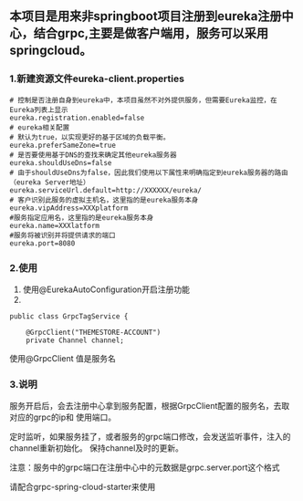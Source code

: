## 本项目是用来非springboot项目注册到eureka注册中心，结合grpc,主要是做客户端用，服务可以采用springcloud。

### 1.新建资源文件eureka-client.properties
````
# 控制是否注册自身到eureka中，本项目虽然不对外提供服务，但需要Eureka监控，在Eureka列表上显示
eureka.registration.enabled=false
# eureka相关配置
# 默认为true，以实现更好的基于区域的负载平衡。
eureka.preferSameZone=true
# 是否要使用基于DNS的查找来确定其他eureka服务器
eureka.shouldUseDns=false
# 由于shouldUseDns为false，因此我们使用以下属性来明确指定到eureka服务器的路由（eureka Server地址）
eureka.serviceUrl.default=http://XXXXXX/eureka/
# 客户识别此服务的虚拟主机名，这里指的是eureka服务本身
eureka.vipAddress=XXXplatform
#服务指定应用名，这里指的是eureka服务本身
eureka.name=XXXlatform
#服务将被识别并将提供请求的端口
eureka.port=8080
````

### 2.使用

1. 使用@EurekaAutoConfiguration开启注册功能
2. 
````$xslt
public class GrpcTagService {

    @GrpcClient("THEMESTORE-ACCOUNT")
    private Channel channel;
````

使用@GrpcClient 值是服务名


### 3.说明

服务开启后，会去注册中心拿到服务配置，根据GrpcClient配置的服务名，去取对应的grpc的ip和
使用端口。

定时监听，如果服务挂了，或者服务的grpc端口修改，会发送监听事件，注入的channel重新初始化。
保持channel及时的更新。


注意：服务中的grpc端口在注册中心中的元数据是grpc.server.port这个格式

请配合grpc-spring-cloud-starter来使用
